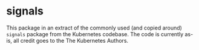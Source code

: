 # signals

This package in an extract of the commonly used (and copied around) `signals`
package from the Kubernetes codebase.
The code is currently as-is, all credit goes to the The Kubernetes Authors.
